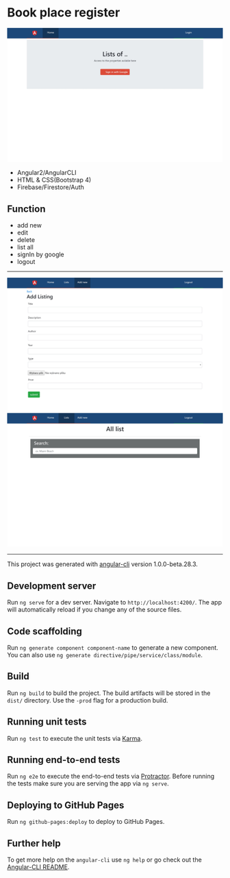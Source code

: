 
# Book place register

![Login](https://github.com/3ndrius/angApp/blob/master/src/localhost_4200_%20(3).jpg?raw=true)
- Angular2/AngularCLI
- HTML & CSS(Bootstrap 4)
- Firebase/Firestore/Auth

## Function

- add new
- edit
- delete
- list all
- signIn by google
- logout

<hr/>

![SinglePage](https://github.com/3ndrius/angApp/blob/master/src/localhost_4200_%20(1).jpg?raw=true)
![SinglePage](https://github.com/3ndrius/angApp/blob/master/src/localhost_4200_%20(2).jpg?raw=true)


<hr/>


This project was generated with [angular-cli](https://github.com/angular/angular-cli) version 1.0.0-beta.28.3.

## Development server
Run `ng serve` for a dev server. Navigate to `http://localhost:4200/`. The app will automatically reload if you change any of the source files.

## Code scaffolding

Run `ng generate component component-name` to generate a new component. You can also use `ng generate directive/pipe/service/class/module`.

## Build

Run `ng build` to build the project. The build artifacts will be stored in the `dist/` directory. Use the `-prod` flag for a production build.

## Running unit tests

Run `ng test` to execute the unit tests via [Karma](https://karma-runner.github.io).

## Running end-to-end tests

Run `ng e2e` to execute the end-to-end tests via [Protractor](http://www.protractortest.org/).
Before running the tests make sure you are serving the app via `ng serve`.

## Deploying to GitHub Pages

Run `ng github-pages:deploy` to deploy to GitHub Pages.

## Further help

To get more help on the `angular-cli` use `ng help` or go check out the [Angular-CLI README](https://github.com/angular/angular-cli/blob/master/README.md).
